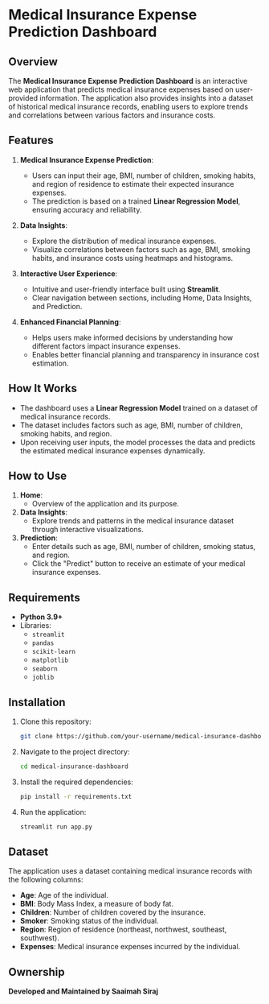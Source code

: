 # Medical Insurance Expense Prediction Dashboard

## Overview
The **Medical Insurance Expense Prediction Dashboard** is an interactive web application that predicts medical insurance expenses based on user-provided information. The application also provides insights into a dataset of historical medical insurance records, enabling users to explore trends and correlations between various factors and insurance costs.


## Features
1. **Medical Insurance Expense Prediction**:
   - Users can input their age, BMI, number of children, smoking habits, and region of residence to estimate their expected insurance expenses.
   - The prediction is based on a trained **Linear Regression Model**, ensuring accuracy and reliability.

2. **Data Insights**:
   - Explore the distribution of medical insurance expenses.
   - Visualize correlations between factors such as age, BMI, smoking habits, and insurance costs using heatmaps and histograms.

3. **Interactive User Experience**:
   - Intuitive and user-friendly interface built using **Streamlit**.
   - Clear navigation between sections, including Home, Data Insights, and Prediction.

4. **Enhanced Financial Planning**:
   - Helps users make informed decisions by understanding how different factors impact insurance expenses.
   - Enables better financial planning and transparency in insurance cost estimation.


## How It Works
- The dashboard uses a **Linear Regression Model** trained on a dataset of medical insurance records.
- The dataset includes factors such as age, BMI, number of children, smoking habits, and region.
- Upon receiving user inputs, the model processes the data and predicts the estimated medical insurance expenses dynamically.


## How to Use
1. **Home**:
   - Overview of the application and its purpose.
2. **Data Insights**:
   - Explore trends and patterns in the medical insurance dataset through interactive visualizations.
3. **Prediction**:
   - Enter details such as age, BMI, number of children, smoking status, and region.
   - Click the "Predict" button to receive an estimate of your medical insurance expenses.


## Requirements
- **Python 3.9+**
- Libraries:
  - `streamlit`
  - `pandas`
  - `scikit-learn`
  - `matplotlib`
  - `seaborn`
  - `joblib`


## Installation
1. Clone this repository:
   ```bash
   git clone https://github.com/your-username/medical-insurance-dashboard.git
   ```
2. Navigate to the project directory:
   ```bash
   cd medical-insurance-dashboard
   ```
3. Install the required dependencies:
   ```bash
   pip install -r requirements.txt
   ```
4. Run the application:
   ```bash
   streamlit run app.py
   ```

## Dataset
The application uses a dataset containing medical insurance records with the following columns:
- **Age**: Age of the individual.
- **BMI**: Body Mass Index, a measure of body fat.
- **Children**: Number of children covered by the insurance.
- **Smoker**: Smoking status of the individual.
- **Region**: Region of residence (northeast, northwest, southeast, southwest).
- **Expenses**: Medical insurance expenses incurred by the individual.


## Ownership
**Developed and Maintained by Saaimah Siraj**


